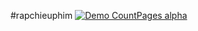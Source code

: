 ﻿#rapchieuphim
[![Demo CountPages alpha](https://share.gifyoutube.com/KzB6Gb.gif)](https://www.youtube.com/watch?v=DZfpr1NCwsE&ab_channel=DuyTr%E1%BA%A7n)
